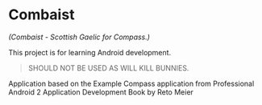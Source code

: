 Combaist
========

*(Combaist - Scottish Gaelic for Compass.)*

This project is for learning Android development.

>SHOULD NOT BE USED AS WILL KILL BUNNIES.

Application based on the Example Compass application from Professional Android 2 Application Development Book by Reto Meier



